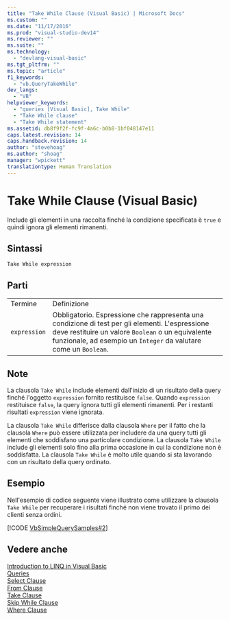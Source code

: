 ```yaml
---
title: "Take While Clause (Visual Basic) | Microsoft Docs"
ms.custom: ""
ms.date: "11/17/2016"
ms.prod: "visual-studio-dev14"
ms.reviewer: ""
ms.suite: ""
ms.technology: 
  - "devlang-visual-basic"
ms.tgt_pltfrm: ""
ms.topic: "article"
f1_keywords: 
  - "vb.QueryTakeWhile"
dev_langs: 
  - "VB"
helpviewer_keywords: 
  - "queries [Visual Basic], Take While"
  - "Take While clause"
  - "Take While statement"
ms.assetid: db8f9f2f-fc9f-4a6c-b0b8-1bf048147e11
caps.latest.revision: 14
caps.handback.revision: 14
author: "stevehoag"
ms.author: "shoag"
manager: "wpickett"
translationtype: Human Translation
---
```

# Take While Clause (Visual Basic)
Include gli elementi in una raccolta finché la condizione specificata è `true` e quindi ignora gli elementi rimanenti.  
  
## Sintassi  
  
```  
Take While expression  
```  
  
## Parti  
  
|||  
|-|-|  
|Termine|Definizione|  
|`expression`|Obbligatorio.  Espressione che rappresenta una condizione di test per gli elementi.  L'espressione deve restituire un valore `Boolean` o un equivalente funzionale, ad esempio un `Integer` da valutare come un `Boolean`.|  
  
## Note  
 La clausola `Take While` include elementi dall'inizio di un risultato della query finché l'oggetto `expression` fornito restituisce `false`.  Quando `expression` restituisce `false`, la query ignora tutti gli elementi rimanenti.  Per i restanti risultati `expression` viene ignorata.  
  
 La clausola `Take While` differisce dalla clausola `Where` per il fatto che la clausola `Where` può essere utilizzata per includere da una query tutti gli elementi che soddisfano una particolare condizione.  La clausola `Take While` include gli elementi solo fino alla prima occasione in cui la condizione non è soddisfatta.  La clausola `Take While` è molto utile quando si sta lavorando con un risultato della query ordinato.  
  
## Esempio  
 Nell'esempio di codice seguente viene illustrato come utilizzare la clausola `Take While` per recuperare i risultati finché non viene trovato il primo dei clienti senza ordini.  
  
 [!CODE [VbSimpleQuerySamples#2](../CodeSnippet/VS_Snippets_VBCSharp/VbSimpleQuerySamples#2)]  
  
## Vedere anche  
 [Introduction to LINQ in Visual Basic](../../../visual-basic/programming-guide/language-features/linq/introduction-to-linq.md)   
 [Queries](../../../visual-basic/language-reference/queries/queries.md)   
 [Select Clause](../../../visual-basic/language-reference/queries/select-clause.md)   
 [From Clause](../../../visual-basic/language-reference/queries/from-clause.md)   
 [Take Clause](../../../visual-basic/language-reference/queries/take-clause.md)   
 [Skip While Clause](../../../visual-basic/language-reference/queries/skip-while-clause.md)   
 [Where Clause](../../../visual-basic/language-reference/queries/where-clause.md)